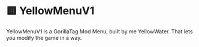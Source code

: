 # 🟨 YellowMenuV1 
YellowMenuV1 is a GorillaTag Mod Menu, built by me YellowWater. That lets you modify the game in a way.
